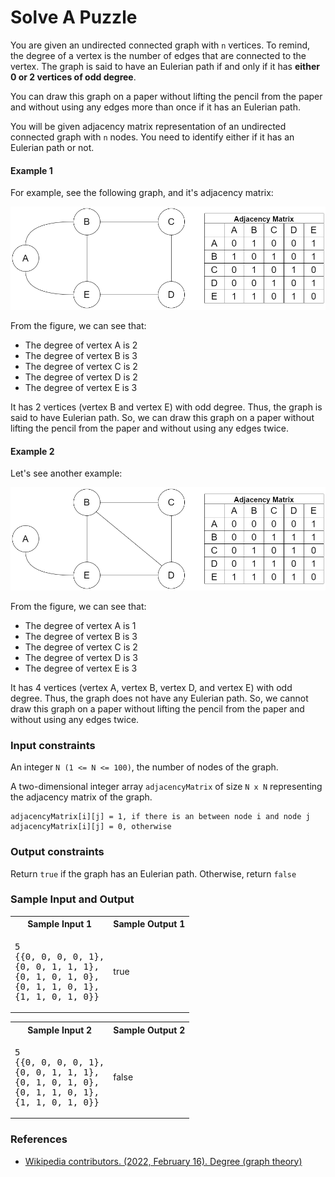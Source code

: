 # Solve A Puzzle 

You are given an undirected connected graph with `n` vertices. 
To remind, the degree of a vertex is the number of edges that are connected to the vertex.
The graph is said to have an Eulerian path if and only if it has **either 0 or 2 vertices of odd degree**.

You can draw this graph on a paper without lifting the pencil from the paper and without using any edges more than once if it has an Eulerian path.

You will be given adjacency matrix representation of an undirected connected graph with `n` nodes.
You need to identify either if it has an Eulerian path or not.

#### Example 1

For example, see the following graph, and it's adjacency matrix:

![Graph with Eulerian path](../drawing/eulerian.png)

From the figure, we can see that:

- The degree of vertex A is 2
- The degree of vertex B is 3
- The degree of vertex C is 2
- The degree of vertex D is 2
- The degree of vertex E is 3

It has 2 vertices (vertex B and vertex E) with odd degree. Thus, the graph is said to have Eulerian path.
So, we can draw this graph on a paper without lifting the pencil from the paper and without using any edges twice. 

#### Example 2

Let's see another example:

![Graph without Eulerian path](../drawing/non_eulerian.png)

From the figure, we can see that:

- The degree of vertex A is 1
- The degree of vertex B is 3
- The degree of vertex C is 2
- The degree of vertex D is 3
- The degree of vertex E is 3

It has 4 vertices (vertex A, vertex B, vertex D, and vertex E) with odd degree. 
Thus, the graph does not have any Eulerian path.
So, we cannot draw this graph on a paper without lifting the pencil from the paper and without using any edges twice.

### Input constraints
An integer `N (1 <= N <= 100)`, the number of nodes of the graph.

A two-dimensional integer array `adjacencyMatrix` of size `N x N` representing the adjacency matrix of the graph. 
```
adjacencyMatrix[i][j] = 1, if there is an between node i and node j
adjacencyMatrix[i][j] = 0, otherwise
```


### Output constraints
Return `true` if the graph has an Eulerian path. Otherwise, return `false`

### Sample Input and Output

<table>
    <tr>
        <th>Sample Input 1</th>
        <th>Sample Output 1</th>
    </tr>
    <tr>
        <td>
<pre>
5
{{0, 0, 0, 0, 1},
{0, 0, 1, 1, 1},
{0, 1, 0, 1, 0},
{0, 1, 1, 0, 1},
{1, 1, 0, 1, 0}}</pre>
        </td>
        <td>
            true
        </td>
    </tr>
</table>

<table>
    <tr>
        <th>Sample Input 2</th>
        <th>Sample Output 2</th>
    </tr>
    <tr>
        <td>
<pre>
5
{{0, 0, 0, 0, 1},
{0, 0, 1, 1, 1},
{0, 1, 0, 1, 0},
{0, 1, 1, 0, 1},
{1, 1, 0, 1, 0}}</pre>
        </td>
        <td>
            false
        </td>
    </tr>
</table>

### References
- [Wikipedia contributors. (2022, February 16). Degree (graph theory)](https://en.wikipedia.org/wiki/Degree_(graph_theory))